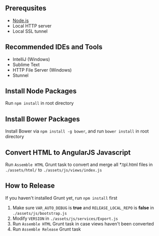 ## Prerequsites

- [Node.js](http://nodejs.org/)
- Local HTTP server
- Local SSL tunnel

## Recommended IDEs and Tools

- IntelliJ (Windows)
- Sublime Text
- HTTP File Server (Windows)
- Stunnel

## Install Node Packages

Run `npm install` in root directory

## Install Bower Packages

Install Bower via `npm install -g bower`,
and run `bower install` in root directory

## Convert HTML to AngularJS Javascript

Run `Assemble HTML` Grunt task to
convert and merge all *.tpl.html files in `./assets/html/` to `./assets/js/views/index.js`

## How to Release

If you haven't installed Grunt yet, run `npm install` first

1. Make sure
`VAR_AUTO_DEBUG`     is **true** and
`RELEASE_LOCAL_REPO` is **false** in `./assets/js/bootstrap.js`
2. Modify `VERSION` in `./assets/js/services/Export.js`
3. Run `Assemble HTML` Grunt task in case views haven't been converted
4. Run `Assemble Release` Grunt task
